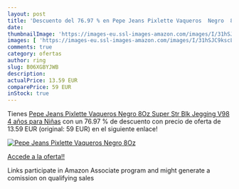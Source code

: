 ```yaml
---
layout: post
title: 'Descuento del 76.97 % en Pepe Jeans Pixlette Vaqueros  Negro  8Oz'
date: 
thumbnailImage: 'https://images-eu.ssl-images-amazon.com/images/I/31hSJC9kscL._SL200_.jpg'
images: [ 'https://images-eu.ssl-images-amazon.com/images/I/31hSJC9kscL._SL200_.jpg' ]
comments: true
category: ofertas
author: ring
slug: B06XGBYJWB
description:
actualPrice: 13.59 EUR
comparePrice: 59 EUR
inStock: true
---
```


Tienes [Pepe Jeans Pixlette Vaqueros  Negro  8Oz Super Str Blk Jegging V98   4 años para Niñas](https://www.amazon.es/dp/B06XGBYJWB/?tag=tolees-21) con un 76.97 % de descuento con precio de oferta de 13.59 EUR (original: 59 EUR) en el siguiente enlace!

[![Pepe Jeans Pixlette Vaqueros  Negro  8Oz](https://images-eu.ssl-images-amazon.com/images/I/31hSJC9kscL._SL200_.jpg)](https://www.amazon.es/dp/B06XGBYJWB/?tag=tolees-21)

[Accede a la oferta!!](https://www.amazon.es/dp/B06XGBYJWB/?tag=tolees-21)

Links participate in Amazon Associate program and might generate a comission on qualifying sales


